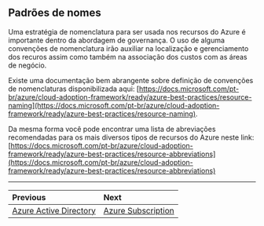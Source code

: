 ## Padrões de nomes

Uma estratégia de nomenclatura para ser usada nos recursos do Azure é importante dentro da abordagem de governança. O uso de alguma convenções de nomenclatura irão auxiliar na localização e gerenciamento dos recuros assim como também na associação dos custos com as áreas de negócio.

Existe uma documentação bem abrangente sobre definição de convenções de nomenclaturas disponibilizada aqui: [https://docs.microsoft.com/pt-br/azure/cloud-adoption-framework/ready/azure-best-practices/resource-naming](https://docs.microsoft.com/pt-br/azure/cloud-adoption-framework/ready/azure-best-practices/resource-naming). 

Da mesma forma você pode encontrar uma lista de abreviações recomendadas para os mais diversos tipos de recursos do Azure neste link: [https://docs.microsoft.com/pt-br/azure/cloud-adoption-framework/ready/azure-best-practices/resource-abbreviations](https://docs.microsoft.com/pt-br/azure/cloud-adoption-framework/ready/azure-best-practices/resource-abbreviations)

---

Previous| Next | 
:----- |:-----
[Azure Active Directory](/guide/aad.md)| [Azure Subscription](/guide/subscription.md)
